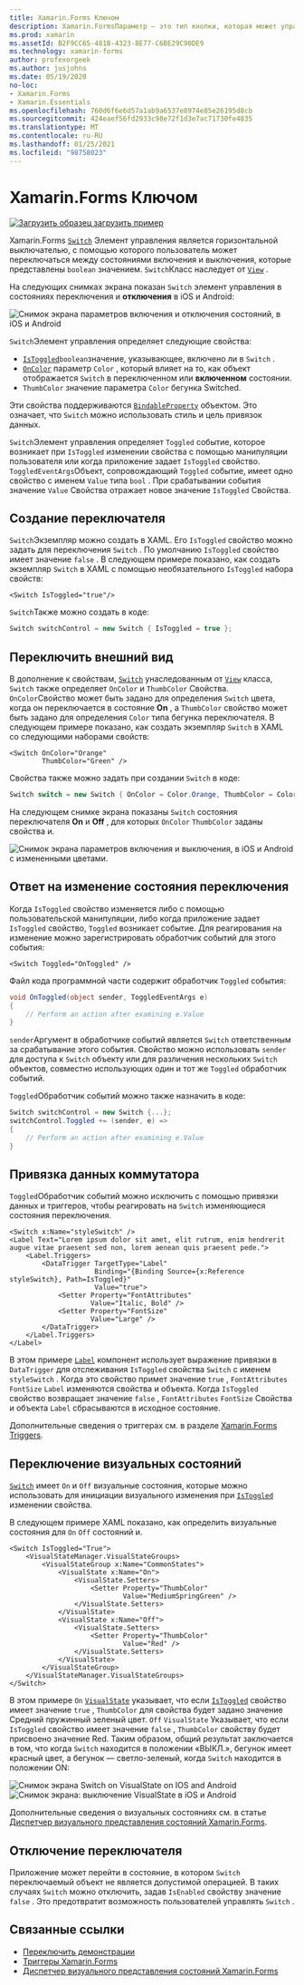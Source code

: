 ```yaml
---
title: Xamarin.Forms Ключом
description: Xamarin.FormsПараметр — это тип кнопки, которая может управляться пользователем для переключения между состояниями. В этой статье объясняется, как использовать класс Switch для отображения переключаемого элемента пользовательского интерфейса.
ms.prod: xamarin
ms.assetId: B2F9CC65-481B-4323-8E77-C6BE29C90DE9
ms.technology: xamarin-forms
author: profexorgeek
ms.author: jusjohns
ms.date: 05/19/2020
no-loc:
- Xamarin.Forms
- Xamarin.Essentials
ms.openlocfilehash: 760d6f6e6d57a1ab9a6537e8974e85e26195d8cb
ms.sourcegitcommit: 424eaef56fd2933c98e72f1d3e7ac71730fe4835
ms.translationtype: MT
ms.contentlocale: ru-RU
ms.lasthandoff: 01/25/2021
ms.locfileid: "98758023"
---
```

# <a name="no-locxamarinforms-switch"></a>Xamarin.Forms Ключом

[![Загрузить образец](~/media/shared/download.png) загрузить пример](/samples/xamarin/xamarin-forms-samples/userinterface-switchdemos/)

Xamarin.Forms [`Switch`](xref:Xamarin.Forms.Switch) Элемент управления является горизонтальной выключателью, с помощью которого пользователь может переключаться между состояниями включения и выключения, которые представлены `boolean` значением. `Switch`Класс наследует от [`View`](xref:Xamarin.Forms.View) .

На следующих снимках экрана показан `Switch` элемент управления  в состояниях переключения и **отключения** в iOS и Android:

![Снимок экрана параметров включения и отключения состояний, в iOS и Android](switch-images/switch-states-default.png "Параметры в iOS и Android")

`Switch`Элемент управления определяет следующие свойства:

- [`IsToggled`](xref:Xamarin.Forms.Switch.IsToggled)`boolean`значение, указывающее, включено ли в `Switch` . 
- [`OnColor`](xref:Xamarin.Forms.Switch.OnColor) параметр `Color` , который влияет на то, как объект отображается `Switch` в переключенном или **включенном** состоянии.
- `ThumbColor` значение параметра `Color` бегунка Switched.

Эти свойства поддерживаются [`BindableProperty`](xref:Xamarin.Forms.BindableProperty) объектом. Это означает, что `Switch` можно использовать стиль и цель привязок данных.

`Switch`Элемент управления определяет `Toggled` событие, которое возникает при `IsToggled` изменении свойства с помощью манипуляции пользователя или когда приложение задает `IsToggled` свойство. `ToggledEventArgs`Объект, сопровождающий `Toggled` событие, имеет одно свойство с именем `Value` типа `bool` . При срабатывании события значение `Value` Свойства отражает новое значение `IsToggled` Свойства.

## <a name="create-a-switch"></a>Создание переключателя

`Switch`Экземпляр можно создать в XAML. Его `IsToggled` свойство можно задать для переключения `Switch` . По умолчанию `IsToggled` свойство имеет значение `false` . В следующем примере показано, как создать экземпляр `Switch` в XAML с помощью необязательного `IsToggled` набора свойств:

```xaml
<Switch IsToggled="true"/>
```

`Switch`Также можно создать в коде:

```csharp
Switch switchControl = new Switch { IsToggled = true };
```

## <a name="switch-appearance"></a>Переключить внешний вид

В дополнение к свойствам, [`Switch`](xref:Xamarin.Forms.Switch) унаследованным от [`View`](xref:Xamarin.Forms.View) класса, `Switch` также определяет `OnColor` и `ThumbColor` Свойства. `OnColor`Свойство может быть задано для определения `Switch` цвета, когда он переключается в состояние **On** , а `ThumbColor` свойство может быть задано для определения `Color` типа бегунка переключателя. В следующем примере показано, как создать экземпляр `Switch` в XAML со следующими наборами свойств:

```xaml
<Switch OnColor="Orange"
        ThumbColor="Green" />
```

Свойства также можно задать при создании `Switch` в коде:

```csharp
Switch switch = new Switch { OnColor = Color.Orange, ThumbColor = Color.Green };
```

На следующем снимке экрана показаны `Switch` состояния переключателя **On** и **Off** , для которых `OnColor` `ThumbColor` заданы свойства и.

![Снимок экрана параметров включения и выключения, в iOS и Android с измененными цветами.](switch-images/switch-states-colors.png "Параметры в iOS и Android")

## <a name="respond-to-a-switch-state-change"></a>Ответ на изменение состояния переключения

Когда `IsToggled` свойство изменяется либо с помощью пользовательской манипуляции, либо когда приложение задает `IsToggled` свойство, `Toggled` возникает событие. Для реагирования на изменение можно зарегистрировать обработчик событий для этого события:

```xaml
<Switch Toggled="OnToggled" />
```

Файл кода программной части содержит обработчик `Toggled` события:

```csharp
void OnToggled(object sender, ToggledEventArgs e)
{
    // Perform an action after examining e.Value
}
```

`sender`Аргумент в обработчике событий является `Switch` ответственным за срабатывание этого события. Свойство можно использовать `sender` для доступа к `Switch` объекту или для различения нескольких `Switch` объектов, совместно использующих один и тот же `Toggled` обработчик событий.

`Toggled`Обработчик событий можно также назначить в коде:

```csharp
Switch switchControl = new Switch {...};
switchControl.Toggled += (sender, e) =>
{
    // Perform an action after examining e.Value
}
```

## <a name="data-bind-a-switch"></a>Привязка данных коммутатора

`Toggled`Обработчик событий можно исключить с помощью привязки данных и триггеров, чтобы реагировать на `Switch` изменяющиеся состояния переключения.

```xaml
<Switch x:Name="styleSwitch" />
<Label Text="Lorem ipsum dolor sit amet, elit rutrum, enim hendrerit augue vitae praesent sed non, lorem aenean quis praesent pede.">
    <Label.Triggers>
        <DataTrigger TargetType="Label"
                     Binding="{Binding Source={x:Reference styleSwitch}, Path=IsToggled}"
                     Value="true">
            <Setter Property="FontAttributes"
                    Value="Italic, Bold" />
            <Setter Property="FontSize"
                    Value="Large" />
        </DataTrigger>
    </Label.Triggers>
</Label>
```

В этом примере [`Label`](xref:Xamarin.Forms.Label) компонент использует выражение привязки в `DataTrigger` для отслеживания `IsToggled` свойства `Switch` с именем `styleSwitch` . Когда это свойство примет значение `true` , `FontAttributes` `FontSize` `Label` изменяются свойства и объекта. Когда `IsToggled` свойство возвращает значение `false` , `FontAttributes` `FontSize` Свойства и объекта `Label` сбрасываются в исходное состояние.

Дополнительные сведения о триггерах см. в разделе [ Xamarin.Forms Triggers](~/xamarin-forms/app-fundamentals/triggers.md).

## <a name="switch-visual-states"></a>Переключение визуальных состояний

[`Switch`](xref:Xamarin.Forms.Switch) имеет `On` и `Off` визуальные состояния, которые можно использовать для инициации визуального изменения при [`IsToggled`](xref:Xamarin.Forms.Switch.IsToggled) изменении свойства.

В следующем примере XAML показано, как определить визуальные состояния для `On` `Off` состояний и.

```xaml
<Switch IsToggled="True">
    <VisualStateManager.VisualStateGroups>
        <VisualStateGroup x:Name="CommonStates">
            <VisualState x:Name="On">
                <VisualState.Setters>
                    <Setter Property="ThumbColor"
                            Value="MediumSpringGreen" />
                </VisualState.Setters>
            </VisualState>
            <VisualState x:Name="Off">
                <VisualState.Setters>
                    <Setter Property="ThumbColor"
                            Value="Red" />
                </VisualState.Setters>
            </VisualState>
        </VisualStateGroup>
    </VisualStateManager.VisualStateGroups>
</Switch>
```

В этом примере `On` [`VisualState`](xref:Xamarin.Forms.VisualState) указывает, что если [`IsToggled`](xref:Xamarin.Forms.Switch.IsToggled) свойство имеет значение `true` , `ThumbColor` для свойства будет задано значение Средний пружинный зеленый цвет. `Off` `VisualState` Указывает, что если `IsToggled` свойство имеет значение `false` , `ThumbColor` свойству будет присвоено значение Red. Таким образом, общий результат заключается в том, что когда `Switch` находится в положении «ВЫКЛ.», бегунок имеет красный цвет, а бегунок — светло-зеленый, когда `Switch` находится в положении ON:

![Снимок экрана Switch on VisualState on IOS and Android](switch-images/on-visualstate.png "Переключение на VisualState") 
 ![Снимок экрана: выключение VisualState в iOS и Android](switch-images/off-visualstate.png "Отключить VisualState")

Дополнительные сведения о визуальных состояниях см. в статье [Диспетчер визуального представления состояний Xamarin.Forms](~/xamarin-forms/user-interface/visual-state-manager.md).

## <a name="disable-a-switch"></a>Отключение переключателя

Приложение может перейти в состояние, в котором `Switch` переключаемый объект не является допустимой операцией. В таких случаях `Switch` можно отключить, задав `IsEnabled` свойству значение `false` . Это предотвратит возможность пользователей управлять `Switch` .

## <a name="related-links"></a>Связанные ссылки

- [Переключить демонстрации](/samples/xamarin/xamarin-forms-samples/userinterface-switchdemos/)
- [Триггеры Xamarin.Forms](~/xamarin-forms/app-fundamentals/triggers.md)
- [Диспетчер визуального представления состояний Xamarin.Forms](~/xamarin-forms/user-interface/visual-state-manager.md)